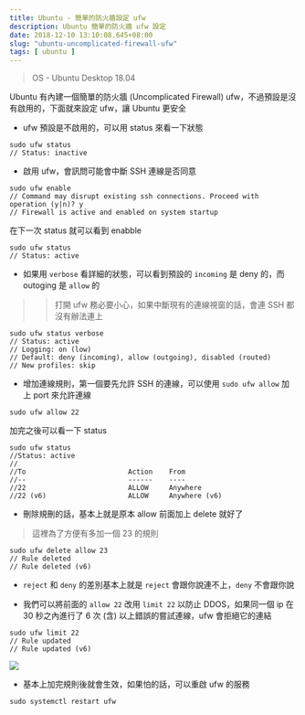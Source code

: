 ```yaml
---
title: Ubuntu - 簡單的防火牆設定 ufw
description: Ubuntu 簡單的防火牆 ufw 設定
date: 2018-12-10 13:10:08.645+08:00
slug: "ubuntu-uncomplicated-firewall-ufw"
tags: [ ubuntu ]
---
```


> OS - Ubuntu Desktop 18.04

Ubuntu 有內建一個簡單的防火牆 (Uncomplicated Firewall) ufw，不過預設是沒有啟用的，下面就來設定 ufw，讓 Ubuntu 更安全

- ufw 預設是不啟用的，可以用 status 來看一下狀態

```shell
sudo ufw status
// Status: inactive
```

- 啟用 ufw，會訊問可能會中斷 SSH 連線是否同意

```shell
sudo ufw enable
// Command may disrupt existing ssh connections. Proceed with operation (y|n)? y
// Firewall is active and enabled on system startup
```

在下一次 status 就可以看到 enabble

```shell
sudo ufw status
// Status: active
```

- 如果用 `verbose` 看詳細的狀態，可以看到預設的 `incoming` 是 deny 的，而 outoging 是 `allow` 的

>> 打開 ufw 務必要小心，如果中斷現有的連線視窗的話，會連 SSH 都沒有辦法連上

```shell
sudo ufw status verbose
// Status: active
// Logging: on (low)
// Default: deny (incoming), allow (outgoing), disabled (routed)
// New profiles: skip
```

- 增加連線規則，第一個要先允許 SSH 的連線，可以使用 `sudo ufw allow` 加上 port 來允許連線

```
sudo ufw allow 22
```

加完之後可以看一下 status

```
sudo ufw status
//Status: active
//
//To                         Action    From
//--                         ------    ----
//22                         ALLOW     Anywhere
//22 (v6)                    ALLOW     Anywhere (v6)
```

- 刪除規刪的話，基本上就是原本 allow 前面加上 delete 就好了

> 這裡為了方便有多加一個 23 的規則

```shell
sudo ufw delete allow 23
// Rule deleted
// Rule deleted (v6)
```

- `reject` 和 `deny` 的差別基本上就是 `reject` 會跟你說連不上，`deny` 不會跟你說

- 我們可以將前面的 `allow 22` 改用 `limit 22` 以防止 DDOS，如果同一個 ip 在 30 秒之內進行了 6 次 (含) 以上錯誤的嘗試連線，ufw 會拒絕它的連結

```shell
sudo ufw limit 22
// Rule updated
// Rule updated (v6)
```

![](/images/404.webp)

- 基本上加完規則後就會生效，如果怕的話，可以重啟 ufw 的服務

```shell
sudo systemctl restart ufw
```